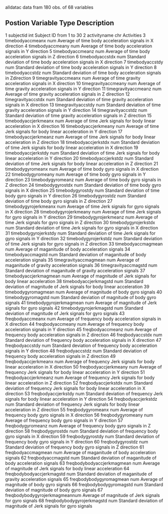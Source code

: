 alldatac data fram 180 obs. of  68 variables

Postion	Variable		   Type		Description
----------------------------------------------------------------------------------------------------------------------------
1	subjectid                  int  	Subject ID from 1 to 30
2	activityname               chr  	Activities 
3	timebodyaccmeanx           num  	Average of time body acceleration signals in X direction
4	timebodyaccmeany           num  	Average of time body acceleration signals in Y direction
5	timebodyaccmeanz           num  	Average of time body acceleration signals in Z direction
6	timebodyaccstdx            num  	Standard deviation of time body acceleration signals in X direction
7	timebodyaccstdy            num  	Standard deviation of time body acceleration signals in Y direction
8	timebodyaccstdz            num  	Standard deviation of time body acceleration signals in Zdirection
9	timegravityaccmeanx        num  	Average of time gravity acceleration signals in X direction
10	timegravityaccmeany        num  	Average of time gravity acceleration signals in Y direction
11	timegravityaccmeanz        num  	Average of time gravity acceleration signals in Z direction
12	timegravityaccstdx         num  	Standard deviation of time gravity acceleration signals in X direction
13	timegravityaccstdy         num  	Standard deviation of time gravity acceleration signals in Y direction
14	timegravityaccstdz         num  	Standard deviation of time gravity acceleration signals in Z direction
15	timebodyaccjerkmeanx       num  	Average of time Jerk signals for body linear acceleration in X direction
16	timebodyaccjerkmeany       num  	Average of time Jerk signals for body linear acceleration in Y direction
17	timebodyaccjerkmeanz       num  	Average of time Jerk signals for body linear acceleration in Z direction
18	timebodyaccjerkstdx        num  	Standard deviation of time Jerk signals for body linear acceleration in X direction
19	timebodyaccjerkstdy        num  	Standard deviation of time Jerk signals for body linear acceleration in Y direction
20	timebodyaccjerkstdz        num  	Standard deviation of time Jerk signals for body linear acceleration in Z direction
21	timebodygyromeanx          num  	Average of time body gyro signals in X direction
22	timebodygyromeany          num  	Average of time body gyro signals in Y direction
23	timebodygyromeanz          num  	Average of time body gyro signals in Z direction
24	timebodygyrostdx           num  	Standard deviation of time body gyro signals in X direction
25	timebodygyrostdy           num  	Standard deviation of time body gyro signals in Y direction
26	timebodygyrostdz           num  	Standard deviation of time body gyro signals in Z direction
27	timebodygyrojerkmeanx      num  	Average of time Jerk signals for gyro signals in X direction
28	timebodygyrojerkmeany      num  	Average of time Jerk signals for gyro signals in Y direction
29	timebodygyrojerkmeanz      num  	Average of time Jerk signals for gyro signals in Z direction
30	timebodygyrojerkstdx       num  	Standard deviation of time Jerk signals for gyro signals in X direction
31	timebodygyrojerkstdy       num  	Standard deviation of time Jerk signals for gyro signals in Y direction
32	timebodygyrojerkstdz       num  	Standard deviation of time Jerk signals for gyro signals in Z direction
33	timebodyaccmagmean         num  	Average of maganitude of body acceleration signals 
34	timebodyaccmagstd          num  	Standard deviation of maganitude of body acceleration signals 
35	timegravityaccmagmean      num  	Average of maganitude of gravity acceleration signals 
36	timegravityaccmagstd       num  	Standard deviation of maganitude of gravity acceleration signals 
37	timebodyaccjerkmagmean     num  	Average of magnitude of Jerk signals for body linear acceleration 
38	timebodyaccjerkmagstd      num  	Standard deviation of magnitude of Jerk signals for body linear acceleration 
39	timebodygyromagmean        num  	Average of magnitude of body gyro signals 
40	timebodygyromagstd         num  	Standard deviation of magnitude of body gyro signals
41	timebodygyrojerkmagmean    num  	Average of magnitude of Jerk signals for gyro signals 
42	timebodygyrojerkmagstd     num  	Standard deviation of magnitude of Jerk signals for gyro signals
43	freqbodyaccmeanx           num  	Average of frequency body acceleration signals in X direction
44	freqbodyaccmeany           num  	Average of frequency body acceleration signals in Y direction
45	freqbodyaccmeanz           num  	Average of frequency body acceleration signals in Z direction
46	freqbodyaccstdx            num  	Standard deviation of frequency body acceleration signals in X direction
47	freqbodyaccstdy            num  	Standard deviation of frequency body acceleration signals in Y direction
48	freqbodyaccstdz            num  	Standard deviation of frequency body acceleration signals in Z direction
49	freqbodyaccjerkmeanx       num  	Average of frequency Jerk signals for body linear acceleration in X direction
50	freqbodyaccjerkmeany       num  	Average of frequency Jerk signals for body linear acceleration in Y direction
51	freqbodyaccjerkmeanz       num  	Average of frequency Jerk signals for body linear acceleration in Z direction
52	freqbodyaccjerkstdx        num  	Standard deviation of frequency Jerk signals for body linear acceleration in X direction
53	freqbodyaccjerkstdy        num  	Standard deviation of frequency Jerk signals for body linear acceleration in Y direction
54	freqbodyaccjerkstdz        num  	Standard deviation of frequency Jerk signals for body linear acceleration in Z direction
55	freqbodygyromeanx          num  	Average of frequency body gyro signals in X direction
56	freqbodygyromeany          num  	Average of frequency body gyro signals in Y direction
57	freqbodygyromeanz          num  	Average of frequency body gyro signals in Z direction
58	freqbodygyrostdx           num  	Standard deviation of frequency body gyro signals in X direction
59	freqbodygyrostdy           num  	Standard deviation of frequency body gyro signals in Y direction
60	freqbodygyrostdz           num  	Standard deviation of frequency body gyro signals in Z direction
61	freqbodyaccmagmean         num 		Average of maganitude of body acceleration signals 
62	freqbodyaccmagstd          num  	Standard deviation of maganitude of body acceleration signals 
63	freqbodybodyaccjerkmagmean num  	Average of magnitude of Jerk signals for body linear acceleration 
64	freqbodybodyaccjerkmagstd  num  	Standard deviation of maganitude of gravity acceleration signals 
65	freqbodybodygyromagmean    num  	Average of magnitude of body gyro signals 
66	freqbodybodygyromagstd     num  	Standard deviation of magnitude of body gyro signals
67	freqbodybodygyrojerkmagmeannum  	Average of magnitude of Jerk signals for gyro signals 
68	freqbodybodygyrojerkmagstd num  	Standard deviation of magnitude of Jerk signals for gyro signals